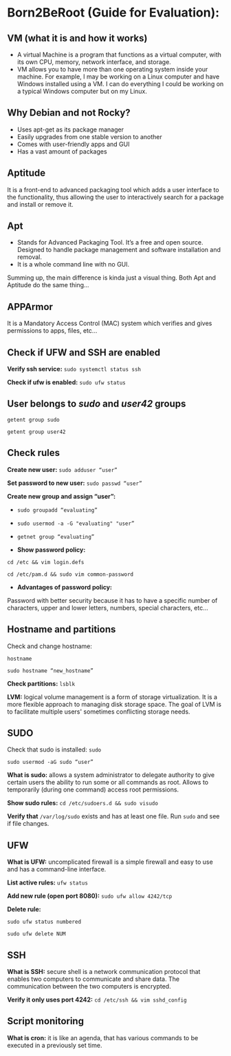 # Born2BeRoot (Guide for Evaluation):
## VM (what it is and how it works)

- A virtual Machine is a program that functions as a virtual computer, with its own CPU, memory, network interface, and storage.
- VM allows you to have more than one operating system inside your machine. For example, I may be working on a Linux computer and have Windows installed using a VM. I can do everything I could be working on a typical Windows computer but on my Linux.

## Why Debian and not Rocky?

- Uses apt-get as its package manager
- Easily upgrades from one stable version to another
- Comes with user-friendly apps and GUI
- Has a vast amount of packages

## Aptitude

It is a front-end to advanced packaging tool which adds a user interface to the functionality, thus allowing the user to interactively search for a package and install or remove it. 

## Apt

- Stands for Advanced Packaging Tool. It’s a free and open source. Designed to handle package management and software installation and removal.
- It is a whole command line with no GUI.

Summing up, the main difference is kinda just a visual thing. Both Apt and Aptitude do the same thing…

## APPArmor

It is a Mandatory Access Control (MAC) system which verifies and gives permissions to apps, files, etc…

## Check if UFW and SSH are enabled

**Verify ssh service:** `sudo systemctl status ssh`

**Check if ufw is enabled:** `sudo ufw status`

## User belongs to *sudo* and *user42* groups

`getent group sudo`

`getent group user42`

## Check rules

**Create new user:** `sudo adduser “user”`

**Set password to new user:** `sudo passwd “user”`

**Create new group and assign “user”:** 

- `sudo groupadd “evaluating”`

- `sudo usermod -a -G "evaluating" "user”`

- `getnet group “evaluating”`

 

- **Show password policy:**

`cd /etc && vim login.defs`

`cd /etc/pam.d && sudo vim common-password`

- **Advantages of password policy:**

Password with better security because it has to have a specific number of characters, upper and lower letters, numbers, special characters, etc…

## Hostname and partitions

Check and change hostname:

`hostname`

`sudo hostname “new_hostname”`

**Check partitions:** `lsblk`

**LVM:** logical volume management is a form of storage virtualization. It is a more flexible approach to managing disk storage space. The goal of LVM is to facilitate multiple users' sometimes conflicting storage needs.

## SUDO

Check that sudo is installed: `sudo`

`sudo usermod -aG sudo “user”`

**What is sudo:** allows a system administrator to delegate authority to give certain users the ability to run some or all commands as root. Allows to temporarily (during one command) access root permissions.

**Show sudo rules:** `cd /etc/sudoers.d && sudo visudo`

**Verify that** `/var/log/sudo` exists and has at least one file. Run `sudo` and see if file changes.

## UFW

**What is UFW:** uncomplicated firewall is a simple firewall and easy to use and has a command-line interface.

**List active rules:** `ufw status`

**Add new rule (open port 8080):** `sudo ufw allow 4242/tcp`

**Delete rule:** 

`sudo ufw status numbered`

`sudo ufw delete NUM`

## SSH

**What is SSH:** secure shell is a network communication protocol that enables two computers to communicate and share data. The communication between the two computers is encrypted.

**Verify it only uses port 4242:** `cd /etc/ssh && vim sshd_config`

## Script monitoring

**What is cron:** it is like an agenda, that has various commands to be executed in a previously set time.

